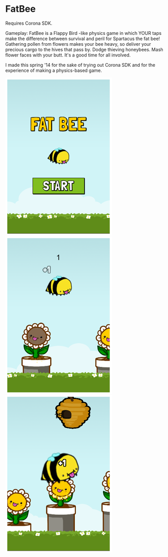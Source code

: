 FatBee
======

Requires Corona SDK. 

Gameplay:
FatBee is a Flappy Bird -like physics game in which YOUR taps make the difference between survival and peril for Spartacus the fat bee! Gathering pollen from flowers makes your bee heavy, so deliver your precious cargo to the hives that pass by. Dodge thieving honeybees. Mash flower faces with your butt. It's a good time for all involved.

I made this spring '14 for the sake of trying out Corona SDK and for the experience of making a physics-based game.

![alt tag](fatbee_screenshot1.png)
![alt tag](fatbee_screenshot1b.png)
![alt tag](fatbee_screenshot2.png)

